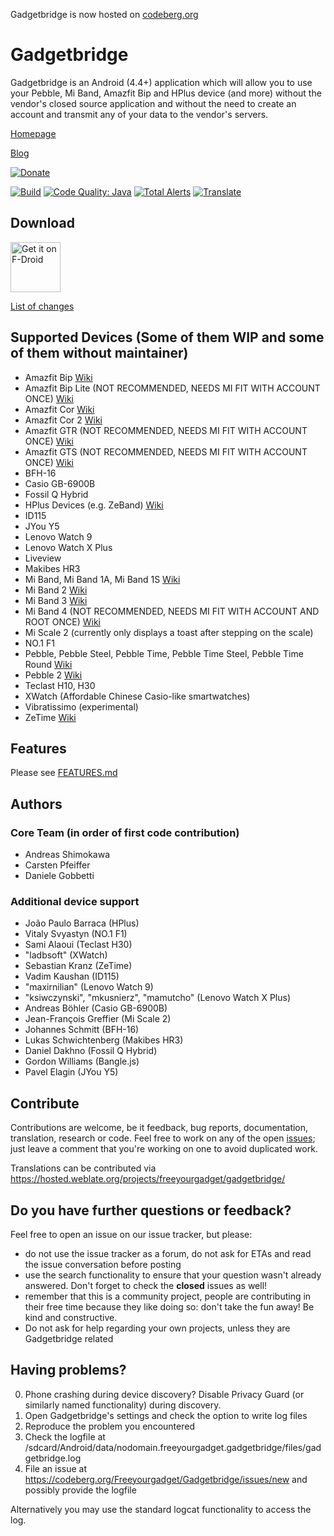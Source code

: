 Gadgetbridge is now hosted on [codeberg.org](https://codeberg.org/Freeyourgadget/Gadgetbridge/)

Gadgetbridge
============

Gadgetbridge is an Android (4.4+) application which will allow you to use your
Pebble, Mi Band, Amazfit Bip and HPlus device (and more) without the vendor's closed source application
and without the need to create an account and transmit any of your data to the
vendor's servers.


[Homepage](https://gadgetbridge.org)

[Blog](https://blog.freeyourgadget.org)

[![Donate](https://liberapay.com/assets/widgets/donate.svg)](https://liberapay.com/Gadgetbridge/donate)


[![Build](https://travis-ci.org/Freeyourgadget/Gadgetbridge.svg?branch=master)](https://travis-ci.org/Freeyourgadget/Gadgetbridge)
[![Code Quality: Java](https://img.shields.io/lgtm/grade/java/g/Freeyourgadget/Gadgetbridge.svg?logo=lgtm&logoWidth=18)](https://lgtm.com/projects/g/Freeyourgadget/Gadgetbridge/context:java)
[![Total Alerts](https://img.shields.io/lgtm/alerts/g/Freeyourgadget/Gadgetbridge.svg?logo=lgtm&logoWidth=18)](https://lgtm.com/projects/g/Freeyourgadget/Gadgetbridge/alerts)
[![Translate](https://hosted.weblate.org/widgets/freeyourgadget/-/gadgetbridge/svg-badge.svg)](https://hosted.weblate.org/projects/freeyourgadget/gadgetbridge)

## Download

[<img src="https://f-droid.org/badge/get-it-on.png" alt="Get it on F-Droid" height="80">](https://f-droid.org/app/nodomain.freeyourgadget.gadgetbridge)

[List of changes](https://codeberg.org/Freeyourgadget/Gadgetbridge/src/master/CHANGELOG.md)

## Supported Devices (Some of them WIP and some of them without maintainer)
* Amazfit Bip [Wiki](https://codeberg.org/Freeyourgadget/Gadgetbridge/wiki/Amazfit-Bip)
* Amazfit Bip Lite (NOT RECOMMENDED, NEEDS MI FIT WITH ACCOUNT ONCE) [Wiki](https://codeberg.org/Freeyourgadget/Gadgetbridge/wiki/Amazfit-Bip-Lite)
* Amazfit Cor [Wiki](https://codeberg.org/Freeyourgadget/Gadgetbridge/wiki/Amazfit-Cor)
* Amazfit Cor 2 [Wiki](https://codeberg.org/Freeyourgadget/Gadgetbridge/wiki/Amazfit-Cor-2)
* Amazfit GTR (NOT RECOMMENDED, NEEDS MI FIT WITH ACCOUNT ONCE) [Wiki](https://codeberg.org/Freeyourgadget/Gadgetbridge/wiki/Amazfit-GTR)
* Amazfit GTS (NOT RECOMMENDED, NEEDS MI FIT WITH ACCOUNT ONCE) [Wiki](https://codeberg.org/Freeyourgadget/Gadgetbridge/wiki/Amazfit-GTS)
* BFH-16
* Casio GB-6900B
* Fossil Q Hybrid
* HPlus Devices (e.g. ZeBand) [Wiki](https://codeberg.org/Freeyourgadget/Gadgetbridge/wiki/HPlus)
* ID115
* JYou Y5
* Lenovo Watch 9
* Lenovo Watch X Plus
* Liveview
* Makibes HR3
* Mi Band, Mi Band 1A, Mi Band 1S [Wiki](https://codeberg.org/Freeyourgadget/Gadgetbridge/wiki/Mi-Band)
* Mi Band 2 [Wiki](https://codeberg.org/Freeyourgadget/Gadgetbridge/wiki/Mi-Band-2)
* Mi Band 3 [Wiki](https://codeberg.org/Freeyourgadget/Gadgetbridge/wiki/Mi-Band-3)
* Mi Band 4 (NOT RECOMMENDED, NEEDS MI FIT WITH ACCOUNT AND ROOT ONCE) [Wiki](https://codeberg.org/Freeyourgadget/Gadgetbridge/wiki/Mi-Band-4)
* Mi Scale 2 (currently only displays a toast after stepping on the scale)
* NO.1 F1
* Pebble, Pebble Steel, Pebble Time, Pebble Time Steel, Pebble Time Round [Wiki](https://codeberg.org/Freeyourgadget/Gadgetbridge/wiki/Pebble)
* Pebble 2 [Wiki](https://codeberg.org/Freeyourgadget/Gadgetbridge/wiki/Pebble)
* Teclast H10, H30
* XWatch (Affordable Chinese Casio-like smartwatches)
* Vibratissimo (experimental)
* ZeTime [Wiki](https://codeberg.org/Freeyourgadget/Gadgetbridge/wiki/MyKronoz-ZeTime)


## Features

Please see [FEATURES.md](https://codeberg.org/Freeyourgadget/Gadgetbridge/src/master/FEATURES.md)

## Authors
### Core Team (in order of first code contribution)

* Andreas Shimokawa
* Carsten Pfeiffer
* Daniele Gobbetti

### Additional device support
* João Paulo Barraca (HPlus)
* Vitaly Svyastyn (NO.1 F1)
* Sami Alaoui (Teclast H30)
* "ladbsoft" (XWatch)
* Sebastian Kranz (ZeTime)
* Vadim Kaushan (ID115)
* "maxirnilian" (Lenovo Watch 9)
* "ksiwczynski", "mkusnierz", "mamutcho" (Lenovo Watch X Plus)
* Andreas Böhler (Casio GB-6900B)
* Jean-François Greffier (Mi Scale 2)
* Johannes Schmitt (BFH-16)
* Lukas Schwichtenberg (Makibes HR3)
* Daniel Dakhno (Fossil Q Hybrid)
* Gordon Williams (Bangle.js)
* Pavel Elagin (JYou Y5)

## Contribute

Contributions are welcome, be it feedback, bug reports, documentation, translation, research or code. Feel free to work
on any of the open [issues](https://codeberg.org/Freeyourgadget/Gadgetbridge/issues);
just leave a comment that you're working on one to avoid duplicated work.

Translations can be contributed via https://hosted.weblate.org/projects/freeyourgadget/gadgetbridge/

## Do you have further questions or feedback?

Feel free to open an issue on our issue tracker, but please:
- do not use the issue tracker as a forum, do not ask for ETAs and read the issue conversation before posting
- use the search functionality to ensure that your question wasn't already answered. Don't forget to check the **closed** issues as well!
- remember that this is a community project, people are contributing in their free time because they like doing so: don't take the fun away! Be kind and constructive.
- Do not ask for help regarding your own projects, unless they are Gadgetbridge related

## Having problems?

0. Phone crashing during device discovery? Disable Privacy Guard (or similarly named functionality) during discovery.
1. Open Gadgetbridge's settings and check the option to write log files
2. Reproduce the problem you encountered
3. Check the logfile at /sdcard/Android/data/nodomain.freeyourgadget.gadgetbridge/files/gadgetbridge.log
4. File an issue at https://codeberg.org/Freeyourgadget/Gadgetbridge/issues/new and possibly provide the logfile

Alternatively you may use the standard logcat functionality to access the log.

